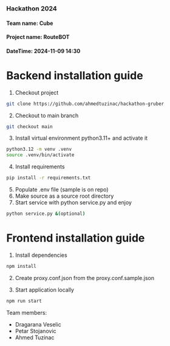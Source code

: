 ### Hackathon 2024

#### Team name: Cube

#### Project name: RouteBOT

#### DateTime: 2024-11-09 14:30

# Backend installation guide

1. Checkout project

``` bash
git clone https://github.com/ahmedtuzinac/hackathon-gruber
``` 

2. Checkout to main branch

``` bash
git checkout main
``` 

3. Install virtual environment python3.11+ and activate it

``` bash
python3.12 -m venv .venv
source .venv/bin/activate
``` 

4. Install requirements

``` bash
pip install -r requirements.txt
``` 

5. Populate .env file (sample is on repo)
6. Make source as a source root directory
7. Start service with python service.py and enjoy

``` bash
python service.py &(optional)
``` 

# Frontend installation guide

1. Install dependencies

``` bash
npm install
```

2. Create proxy.conf.json from the proxy.conf.sample.json

3. Start application locally
``` bash
npm run start
```

Team members:
- Dragarana Veselic
- Petar Stojanovic
- Ahmed Tuzinac



